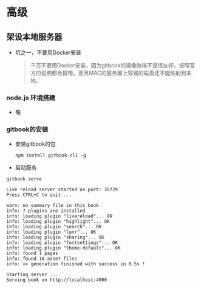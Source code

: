 # 高级

## 架设本地服务器

* 坑之一，不要用Docker安装
  > 千万不要用Docker安装，因为gitbook的镜像做得不是很友好，按照官方的说明都会报错，而且MAC的服务器上容器的磁盘还不能映射到本地。

### node.js 环境搭建

* 略

### gitbook的安装

* 安装gitbook的包

  ```
  npm install gitbook-cli -g
  ```

* 启动服务

```
gitbook serve

Live reload server started on port: 35729
Press CTRL+C to quit ...

warn: no summary file in this book
info: 7 plugins are installed
info: loading plugin "livereload"... OK
info: loading plugin "highlight"... OK
info: loading plugin "search"... OK
info: loading plugin "lunr"... OK
info: loading plugin "sharing"... OK
info: loading plugin "fontsettings"... OK
info: loading plugin "theme-default"... OK
info: found 1 pages
info: found 10 asset files
info: >> generation finished with success in 0.5s !

Starting server ...
Serving book on http://localhost:4000
```



